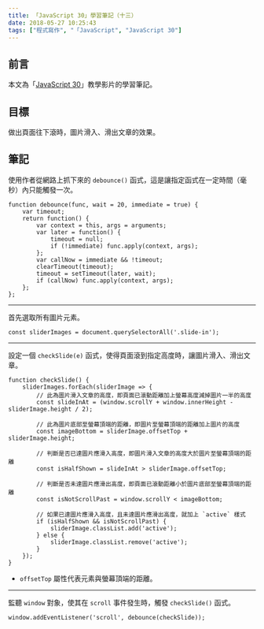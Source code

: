 ```yaml
---
title: 「JavaScript 30」學習筆記（十三）
date: 2018-05-27 10:25:43
tags: ["程式寫作", "「JavaScript", "JavaScript 30"]
---
```


## 前言
本文為「[JavaScript 30](https://javascript30.com/)」教學影片的學習筆記。

## 目標
做出頁面往下滾時，圖片滑入、滑出文章的效果。

## 筆記
使用作者從網路上抓下來的 `debounce()` 函式，這是讓指定函式在一定時間（毫秒）內只能觸發一次。
```JS
function debounce(func, wait = 20, immediate = true) {
    var timeout;
    return function() {
        var context = this, args = arguments;
        var later = function() {
            timeout = null;
            if (!immediate) func.apply(context, args);
        };
        var callNow = immediate && !timeout;
        clearTimeout(timeout);
        timeout = setTimeout(later, wait);
        if (callNow) func.apply(context, args);
    };
};
```
---
首先選取所有圖片元素。
```JS
const sliderImages = document.querySelectorAll('.slide-in');
```
---
設定一個 `checkSlide(e)` 函式，使得頁面滾到指定高度時，讓圖片滑入、滑出文章。
```JS
function checkSlide() {
    sliderImages.forEach(sliderImage => {
        // 此為圖片滑入文章的高度，即頁面已滾動距離加上螢幕高度減掉圖片一半的高度
        const slideInAt = (window.scrollY + window.innerHeight - sliderImage.height / 2);
        
        // 此為圖片底部至螢幕頂端的距離，即圖片至螢幕頂端的距離加上圖片的高度
        const imageBottom = sliderImage.offsetTop + sliderImage.height;

        // 判斷是否已達圖片應滑入高度，即圖片滑入文章的高度大於圖片至螢幕頂端的距離
        const isHalfShown = slideInAt > sliderImage.offsetTop;

        // 判斷是否未達圖片應滑出高度，即頁面已滾動距離小於圖片底部至螢幕頂端的距離
        const isNotScrollPast = window.scrollY < imageBottom;

        // 如果已達圖片應滑入高度，且未達圖片應滑出高度，就加上 `active` 樣式
        if (isHalfShown && isNotScrollPast) {
            sliderImage.classList.add('active');
        } else {
            sliderImage.classList.remove('active');
        }
    });
}
```
- `offsetTop` 屬性代表元素與螢幕頂端的距離。
---
監聽 `window` 對象，使其在 `scroll` 事件發生時，觸發 `checkSlide()` 函式。
```JS
window.addEventListener('scroll', debounce(checkSlide));
```